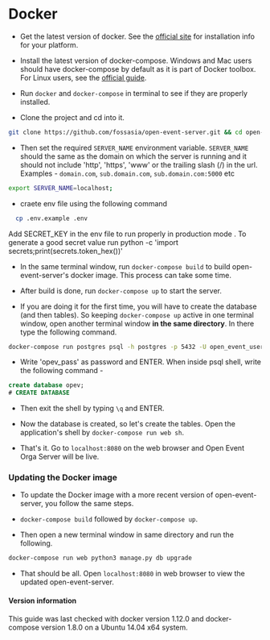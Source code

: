 # Docker

* Get the latest version of docker. See the [official site](https://docs.docker.com/engine/installation/) for installation info for your platform.

* Install the latest version of docker-compose. Windows and Mac users should have docker-compose by default as it is part of Docker toolbox. For Linux users, see the
[official guide](https://docs.docker.com/compose/install/).

* Run `docker` and `docker-compose` in terminal to see if they are properly installed.

* Clone the project and cd into it.

```bash
git clone https://github.com/fossasia/open-event-server.git && cd open-event-server
```

* Then set the required `SERVER_NAME` environment variable. `SERVER_NAME` should the same as the domain on which the server is running and it should not include 'http', 'https',
'www' or the trailing slash (/) in the url. Examples - `domain.com`, `sub.domain.com`, `sub.domain.com:5000` etc

```bash
export SERVER_NAME=localhost;
```

* craete env file using the following command

```sh
  cp .env.example .env
```
   Add  SECRET_KEY in the env file to run properly in production mode . To generate a good secret value run python -c 'import secrets;print(secrets.token_hex())'



* In the same terminal window, run `docker-compose build` to build open-event-server's docker image. This process can take some time.

* After build is done, run `docker-compose up` to start the server.

* If you are doing it for the first time, you will have to create the database (and then tables).
So keeping `docker-compose up` active in one terminal window, open another terminal window **in the same directory**. In there type the following command.

```bash
docker-compose run postgres psql -h postgres -p 5432 -U open_event_user --password open_event
```

* Write 'opev_pass' as password and ENTER. When inside psql shell, write the following command -

```sql
create database opev;
# CREATE DATABASE
```

* Then exit the shell by typing `\q` and ENTER.

* Now the database is created, so let's create the tables. Open the application's shell by `docker-compose run web sh`. 


* That's it. Go to `localhost:8080` on the web browser and Open Event Orga Server will be live.


### Updating the Docker image

* To update the Docker image with a more recent version of open-event-server, you follow the same steps.

* `docker-compose build` followed by `docker-compose up`.

* Then open a new terminal window in same directory and run the following.

```bash
docker-compose run web python3 manage.py db upgrade
```

* That should be all. Open `localhost:8080` in web browser to view the updated open-event-server.



#### Version information

This guide was last checked with docker version 1.12.0 and docker-compose version 1.8.0 on a Ubuntu 14.04 x64 system.
